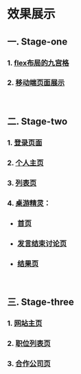 # 效果展示

## 一. Stage-one
### 1. [flex布局的九宫格](http://www.xxblog.site/itxiuzhen/cssXZ/Stage-one/jiugongge.html)
### 2. [移动端页面展示](http://www.xxblog.site/itxiuzhen/cssXZ/Stage-one/yidongduan/yidongduan.html)
<br>

## 二. Stage-two
### 1. [登录页面](http://www.xxblog.site/itxiuzhen/cssXZ/Stage-two/denglu/denglu.html)
### 2. [个人主页](http://www.xxblog.site/itxiuzhen/cssXZ/Stage-two/mypage/mypage.html)
### 3. [列表页](http://www.xxblog.site/itxiuzhen/cssXZ/Stage-two/mylist/mylist.html)
### 4. [桌游精灵]()：
- ### [首页](http://www.xxblog.site/itxiuzhen/cssXZ/Stage-two/gamejingling/index.html)
- ### [发言结束讨论页](http://www.xxblog.site/itxiuzhen/cssXZ/Stage-two/gamejingling/discover.html)
- ### [结果页](http://www.xxblog.site/itxiuzhen/cssXZ/Stage-two/gamejingling/result.html)
<br>
 
 
## 三. Stage-three
### 1. [网站主页](http://www.xxblog.site/itxiuzhen/cssXZ/Stage-three/no-responsive/jinengshu.html)
### 2. [职位列表页](http://www.xxblog.site/itxiuzhen/cssXZ/Stage-three/no-responsive/zhiweilist.html)
### 3. [合作公司页](http://www.xxblog.site/itxiuzhen/cssXZ/Stage-three/no-responsive/companylist.html)